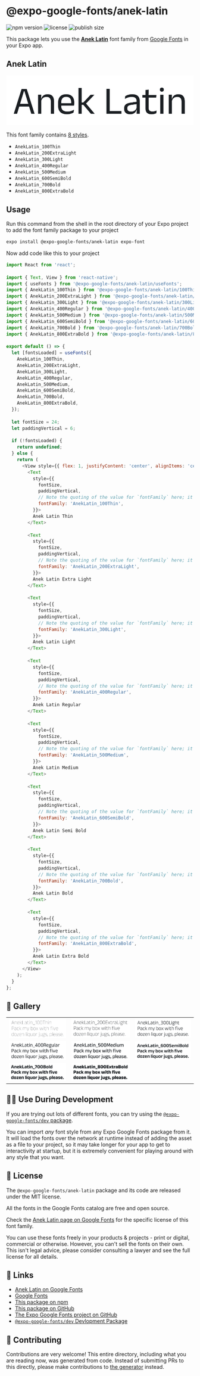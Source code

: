 # @expo-google-fonts/anek-latin

![npm version](https://flat.badgen.net/npm/v/@expo-google-fonts/anek-latin)
![license](https://flat.badgen.net/github/license/expo/google-fonts)
![publish size](https://flat.badgen.net/packagephobia/install/@expo-google-fonts/anek-latin)

This package lets you use the [**Anek Latin**](https://fonts.google.com/specimen/Anek+Latin) font family from [Google Fonts](https://fonts.google.com/) in your Expo app.

## Anek Latin

![Anek Latin](./font-family.png)

This font family contains [8 styles](#-gallery).

- `AnekLatin_100Thin`
- `AnekLatin_200ExtraLight`
- `AnekLatin_300Light`
- `AnekLatin_400Regular`
- `AnekLatin_500Medium`
- `AnekLatin_600SemiBold`
- `AnekLatin_700Bold`
- `AnekLatin_800ExtraBold`

## Usage

Run this command from the shell in the root directory of your Expo project to add the font family package to your project
```sh
expo install @expo-google-fonts/anek-latin expo-font
```

Now add code like this to your project
```js
import React from 'react';

import { Text, View } from 'react-native';
import { useFonts } from '@expo-google-fonts/anek-latin/useFonts';
import { AnekLatin_100Thin } from '@expo-google-fonts/anek-latin/100Thin';
import { AnekLatin_200ExtraLight } from '@expo-google-fonts/anek-latin/200ExtraLight';
import { AnekLatin_300Light } from '@expo-google-fonts/anek-latin/300Light';
import { AnekLatin_400Regular } from '@expo-google-fonts/anek-latin/400Regular';
import { AnekLatin_500Medium } from '@expo-google-fonts/anek-latin/500Medium';
import { AnekLatin_600SemiBold } from '@expo-google-fonts/anek-latin/600SemiBold';
import { AnekLatin_700Bold } from '@expo-google-fonts/anek-latin/700Bold';
import { AnekLatin_800ExtraBold } from '@expo-google-fonts/anek-latin/800ExtraBold';

export default () => {
  let [fontsLoaded] = useFonts({
    AnekLatin_100Thin,
    AnekLatin_200ExtraLight,
    AnekLatin_300Light,
    AnekLatin_400Regular,
    AnekLatin_500Medium,
    AnekLatin_600SemiBold,
    AnekLatin_700Bold,
    AnekLatin_800ExtraBold,
  });

  let fontSize = 24;
  let paddingVertical = 6;

  if (!fontsLoaded) {
    return undefined;
  } else {
    return (
      <View style={{ flex: 1, justifyContent: 'center', alignItems: 'center' }}>
        <Text
          style={{
            fontSize,
            paddingVertical,
            // Note the quoting of the value for `fontFamily` here; it expects a string!
            fontFamily: 'AnekLatin_100Thin',
          }}>
          Anek Latin Thin
        </Text>

        <Text
          style={{
            fontSize,
            paddingVertical,
            // Note the quoting of the value for `fontFamily` here; it expects a string!
            fontFamily: 'AnekLatin_200ExtraLight',
          }}>
          Anek Latin Extra Light
        </Text>

        <Text
          style={{
            fontSize,
            paddingVertical,
            // Note the quoting of the value for `fontFamily` here; it expects a string!
            fontFamily: 'AnekLatin_300Light',
          }}>
          Anek Latin Light
        </Text>

        <Text
          style={{
            fontSize,
            paddingVertical,
            // Note the quoting of the value for `fontFamily` here; it expects a string!
            fontFamily: 'AnekLatin_400Regular',
          }}>
          Anek Latin Regular
        </Text>

        <Text
          style={{
            fontSize,
            paddingVertical,
            // Note the quoting of the value for `fontFamily` here; it expects a string!
            fontFamily: 'AnekLatin_500Medium',
          }}>
          Anek Latin Medium
        </Text>

        <Text
          style={{
            fontSize,
            paddingVertical,
            // Note the quoting of the value for `fontFamily` here; it expects a string!
            fontFamily: 'AnekLatin_600SemiBold',
          }}>
          Anek Latin Semi Bold
        </Text>

        <Text
          style={{
            fontSize,
            paddingVertical,
            // Note the quoting of the value for `fontFamily` here; it expects a string!
            fontFamily: 'AnekLatin_700Bold',
          }}>
          Anek Latin Bold
        </Text>

        <Text
          style={{
            fontSize,
            paddingVertical,
            // Note the quoting of the value for `fontFamily` here; it expects a string!
            fontFamily: 'AnekLatin_800ExtraBold',
          }}>
          Anek Latin Extra Bold
        </Text>
      </View>
    );
  }
};

```

## 🔡 Gallery


||||
|-|-|-|
|![AnekLatin_100Thin](./AnekLatin_100Thin.ttf.png)|![AnekLatin_200ExtraLight](./AnekLatin_200ExtraLight.ttf.png)|![AnekLatin_300Light](./AnekLatin_300Light.ttf.png)||
|![AnekLatin_400Regular](./AnekLatin_400Regular.ttf.png)|![AnekLatin_500Medium](./AnekLatin_500Medium.ttf.png)|![AnekLatin_600SemiBold](./AnekLatin_600SemiBold.ttf.png)||
|![AnekLatin_700Bold](./AnekLatin_700Bold.ttf.png)|![AnekLatin_800ExtraBold](./AnekLatin_800ExtraBold.ttf.png)|||


## 👩‍💻 Use During Development

If you are trying out lots of different fonts, you can try using the [`@expo-google-fonts/dev` package](https://github.com/expo/google-fonts/tree/master/font-packages/dev#readme).

You can import *any* font style from any Expo Google Fonts package from it. It will load the fonts
over the network at runtime instead of adding the asset as a file to your project, so it may take longer
for your app to get to interactivity at startup, but it is extremely convenient
for playing around with any style that you want.

## 📖 License

The `@expo-google-fonts/anek-latin` package and its code are released under the MIT license.

All the fonts in the Google Fonts catalog are free and open source.

Check the [Anek Latin page on Google Fonts](https://fonts.google.com/specimen/Anek+Latin) for the specific license of this font family.

You can use these fonts freely in your products & projects - print or digital, commercial or otherwise. However, you can't sell the fonts on their own. This isn't legal advice, please consider consulting a lawyer and see the full license for all details.

## 🔗 Links

- [Anek Latin on Google Fonts](https://fonts.google.com/specimen/Anek+Latin)
- [Google Fonts](https://fonts.google.com/)
- [This package on npm](https://www.npmjs.com/package/@expo-google-fonts/anek-latin)
- [This package on GitHub](https://github.com/expo/google-fonts/tree/master/font-packages/anek-latin)
- [The Expo Google Fonts project on GitHub](https://github.com/expo/google-fonts)
- [`@expo-google-fonts/dev` Devlopment Package](https://github.com/expo/google-fonts/tree/master/font-packages/dev)

## 🤝 Contributing

Contributions are very welcome! This entire directory, including what you are reading now, was generated from code. Instead of submitting PRs to this directly, please make contributions to [the generator](https://github.com/expo/google-fonts/tree/master/packages/generator) instead.
